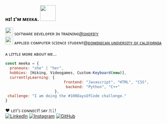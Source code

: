 ### ʜɪ! ɪ'ᴍ ᴍᴇᴇᴋᴀ. <img src="https://media.tenor.com/fYpViWgF-qgAAAAi/teagif-cute.gif" width="50">
<img src="https://media.tenor.com/to0k0Ly8tDQAAAAi/busy-cat.gif" width="25"> ꜱᴏꜰᴛᴡᴀʀᴇ ᴅᴇᴠᴇʟᴏᴘᴇʀ ɪɴ ᴛʀᴀɪɴɪɴɢ<a href="https://www.shopify.com/">@ꜱʜᴏᴘɪꜰʏ</a></br>
<img src="https://media.tenor.com/lIn9cLPOBOkAAAAi/glasses-confuse.gif" width="25"> ᴀᴘᴘʟɪᴇᴅ ᴄᴏᴍᴘᴜᴛᴇʀ ꜱᴄɪᴇɴᴄᴇ ꜱᴛᴜᴅᴇɴᴛ<a href="https://www.dominican.edu/">@ᴅᴏᴍɪɴɪᴄᴀɴ ᴜɴɪᴠᴇʀꜱɪᴛʏ ᴏꜰ ᴄᴀʟɪꜰᴏʀɴɪᴀ</a></br>
</br>
ᴀ ʟɪᴛᴛʟᴇ ᴍᴏʀᴇ ᴀʙᴏᴜᴛ ᴍᴇ... 

```js
const meeka = {
  pronouns: "she" | "her",
  hobbies: [Hiking, Videogames, Custom-Keyboard(new)],
  currentlyLearning: {
                          frontend: "Javascript", "HTML", "CSS",
                           backend: "Python", "C++"
                      },
 challenge: "I am doing the #100DaysOfCode challenge."
}
```
♥ ʟᴇᴛ'ꜱ ᴄᴏɴɴᴇᴄᴛ! ꜱᴀʏ 𝙷𝚒!</br>
  [![LinkedIn](https://img.shields.io/badge/LinkedIn-ッ-blue)](https://www.linkedin.com/in/oussaspivey/)
  [![Instagram](https://img.shields.io/badge/Instagram-ッ-orange)](https://www.instagram.com/meekachm/)
  [![GitHub](https://img.shields.io/github/followers/meekachm?style=social)](https://github.com/meekachm)



